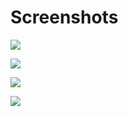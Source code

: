 # Screenshots

![](../_media/main_1280x984.jpg)

![](../_media/main_preview_1280x984.jpg)

![](../_media/google_translate_811x619.jpg)

![](../_media/dictionary_616x369.jpg)